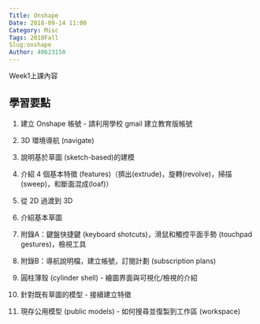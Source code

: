 ```yaml
---
Title: Onshape
Date: 2018-09-14 11:00
Category: Misc
Tags: 2018Fall
Slug:onshape
Author: 40623150
---
```


Week1上課內容

<!-- PELICAN_END_SUMMARY -->

學習要點
----

1. 建立 Onshape 帳號 - 請利用學校 gmail 建立教育版帳號

2. 3D 環境導航 (navigate)

3. 說明基於草圖 (sketch-based)的建模

4. 介紹 4 個基本特徵 (features)（擠出(extrude)，旋轉(revolve)，掃描(sweep)，和斷面混成(loaf)）

5. 從 2D 過渡到 3D

6. 介紹基本草圖

7. 附錄A：鍵盤快捷鍵 (keyboard shotcuts)，滑鼠和觸控平面手勢 (touchpad gestures)，檢視工具

8. 附錄B：導航說明檔，建立帳號，訂閱計劃 (subscription plans)

9. 圓柱薄殼 (cylinder shell) - 繪圖界面與可視化/檢視的介紹

10. 針對既有草圖的模型 - 接續建立特徵

11. 現存公用模型 (public models) - 如何搜尋並復製到工作區 (workspace)
